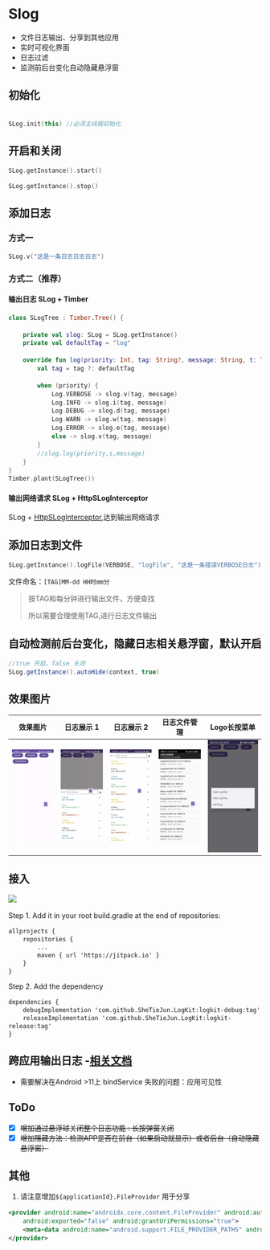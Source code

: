 # Slog

- 文件日志输出、分享到其他应用
- 实时可视化界面
- 日志过滤
- 监测前后台变化自动隐藏悬浮窗

## 初始化

```kotlin

SLog.init(this) //必须主线程初始化

```

## 开启和关闭

```kotlin
SLog.getInstance().start()
```

```kotlin
SLog.getInstance().stop()
```

## 添加日志

### 方式一

```kotlin
SLog.v("这是一条日志日志日志")
```

### 方式二（推荐）

#### 输出日志 SLog + Timber 

```Kotlin
class SLogTree : Timber.Tree() {

    private val slog: SLog = SLog.getInstance()
    private val defaultTag = "log"

    override fun log(priority: Int, tag: String?, message: String, t: Throwable?) {
        val tag = tag ?: defaultTag

        when (priority) {
            Log.VERBOSE -> slog.v(tag, message)
            Log.INFO -> slog.i(tag, message)
            Log.DEBUG -> slog.d(tag, message)
            Log.WARN -> slog.w(tag, message)
            Log.ERROR -> slog.e(tag, message)
            else -> slog.v(tag, message)
        }
        //slog.log(priority,s,message)
    }
}
Timber.plant(SLogTree())
```

#### 输出网络请求 SLog + HttpSLogInterceptor

SLog + [HttpSLogInterceptor](app/src/main/java/me/shetj/logkit/HttpSLogInterceptor.kt),达到输出网络请求

## 添加日志到文件

```kotlin
SLog.getInstance().logFile(VERBOSE, "logFile", "这是一条错误VERBOSE日志")
```
文件命名：`[TAG]MM-dd HH时mm分`

> 按TAG和每分钟进行输出文件，方便查找
>
> 所以需要合理使用TAG,进行日志文件输出


## 自动检测前后台变化，隐藏日志相关悬浮窗，默认开启

```groovy
//true 开启，false 关闭
SLog.getInstance().autoHide(context, true)
```

## 效果图片

| 效果图片                    | 日志展示 1              | 日志展示 2              | 日志文件管理             | Logo长按菜单           |
|-------------------------|---------------------|---------------------|--------------------|--------------------|
| ![](img/def_pic_1.webp) | ![](img/pic_1.webp) | ![](img/pic_2.webp) | ![](img/日志管理.webp) | ![](img/长按菜单.webp) |

## 接入

[![](https://jitpack.io/v/SheTieJun/LogKit.svg)](https://jitpack.io/#SheTieJun/LogKit)

Step 1. Add it in your root build.gradle at the end of repositories:

	allprojects {
		repositories {
			...
			maven { url 'https://jitpack.io' }
		}
	}

Step 2. Add the dependency

	dependencies {
	    debugImplementation 'com.github.SheTieJun.LogKit:logkit-debug:tag'
        releaseImplementation 'com.github.SheTieJun.LogKit:logkit-release:tag'
	}

## 跨应用输出日志 -[相关文档](messenger)

- 需要解决在Android >11上 bindService 失败的问题：应用可见性

## ToDo

- [X] ~~增加通过悬浮球关闭整个日志功能 : 长按弹窗关闭~~
- [X] ~~增加隱藏方法：检测APP是否在前台（如果启动就显示）或者后台（自动隐藏悬浮窗）~~

## 其他

1. 请注意增加`${applicationId}.FileProvider` 用于分享
```xml
<provider android:name="androidx.core.content.FileProvider" android:authorities="${applicationId}.FileProvider"
    android:exported="false" android:grantUriPermissions="true">
    <meta-data android:name="android.support.FILE_PROVIDER_PATHS" android:resource="@xml/base_file_path" />
</provider>
```

